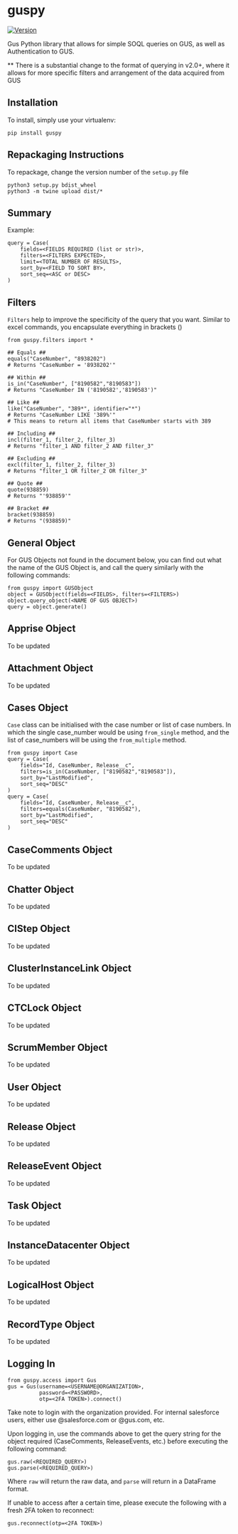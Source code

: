 # guspy
[![Version](https://img.shields.io/badge/version-v2.11-blue)](https://git.soma.salesforce.com/cherdon-liew/Taskmaster)

Gus Python library that allows for simple SOQL queries on GUS, as well as Authentication to GUS.


** There is a substantial change to the format of querying in v2.0+, where it allows for more specific filters and arrangement of the data acquired from GUS

## Installation
To install, simply use your virtualenv:

```
pip install guspy
```

## Repackaging Instructions
To repackage, change the version number of the `setup.py` file
```
python3 setup.py bdist_wheel
python3 -m twine upload dist/*
```


## Summary

Example:
```
query = Case(
    fields=<FIELDS REQUIRED (list or str)>,
    filters=<FILTERS EXPECTED>,
    limit=<TOTAL NUMBER OF RESULTS>,
    sort_by=<FIELD TO SORT BY>,
    sort_seq=<ASC or DESC>
)
```

**Filters**
-------------
`Filters` help to improve the specificity of the query that you want. Similar to excel commands, you encapsulate everything in brackets ()
```
from guspy.filters import *

## Equals ##
equals("CaseNumber", "8938202")
# Returns "CaseNumber = '8938202'"

## Within ##
is_in("CaseNumber", ["8190582","8190583"])
# Returns "CaseNumber IN ('8190582','8190583')"

## Like ##
like("CaseNumber", "389*", identifier="*")
# Returns "CaseNumber LIKE '389%'"
# This means to return all items that CaseNumber starts with 389

## Including ##
incl(filter_1, filter_2, filter_3)
# Returns "filter_1 AND filter_2 AND filter_3"

## Excluding ##
excl(filter_1, filter_2, filter_3)
# Returns "filter_1 OR filter_2 OR filter_3"

## Quote ##
quote(938859)
# Returns "'938859'"

## Bracket ##
bracket(938859)
# Returns "(938859)"
```

**General Object**
-------------
For GUS Objects not found in the document below, you can find out what the name of the GUS Object is, and call the query similarly with the following commands:
```
from guspy import GUSObject
object = GUSObject(fields=<FIELDS>, filters=<FILTERS>)
object.query_object(<NAME OF GUS OBJECT>)
query = object.generate()
```

**Apprise Object**
-------------
To be updated

**Attachment Object**
-------------
To be updated

**Cases Object**
-------------
`Case` class can be initialised with the case number or list of case numbers. In which the single case_number would be using `from_single` method, and the list of case_numbers will be using the `from_multiple` method.
```
from guspy import Case
query = Case(
    fields="Id, CaseNumber, Release__c",
    filters=is_in(CaseNumber, ["8190582","8190583"]),
    sort_by="LastModified",
    sort_seq="DESC"
)
query = Case(
    fields="Id, CaseNumber, Release__c",
    filters=equals(CaseNumber, "8190582"),
    sort_by="LastModified",
    sort_seq="DESC"
)
```

**CaseComments Object**
-------------
To be updated

**Chatter Object**
-------------
To be updated

**CIStep Object**
-------------
To be updated

**ClusterInstanceLink Object**
-------------
To be updated

**CTCLock Object**
-------------
To be updated

**ScrumMember Object**
-------------
To be updated

**User Object**
-------------
To be updated

**Release Object**
-------------
To be updated

**ReleaseEvent Object**
-------------
To be updated

**Task Object**
-------------
To be updated

**InstanceDatacenter Object**
-------------
To be updated

**LogicalHost Object**
-------------
To be updated

**RecordType Object**
-------------
To be updated

**Logging In**
-------------
```
from guspy.access import Gus
gus = Gus(username=<USERNAME@ORGANIZATION>,
          password=<PASSWORD>,
          otp=<2FA TOKEN>).connect()
```
Take note to login with the organization provided. For internal salesforce users, either use @salesforce.com or @gus.com, etc.

Upon logging in, use the commands above to get the query string for the object required (CaseComments, ReleaseEvents, etc.) before executing the following command:
```
gus.raw(<REQUIRED_QUERY>)
gus.parse(<REQUIRED_QUERY>)
```
Where `raw` will return the raw data, and `parse` will return in a DataFrame format.

If unable to access after a certain time, please execute the following with a fresh 2FA token to reconnect:
```
gus.reconnect(otp=<2FA TOKEN>)
```